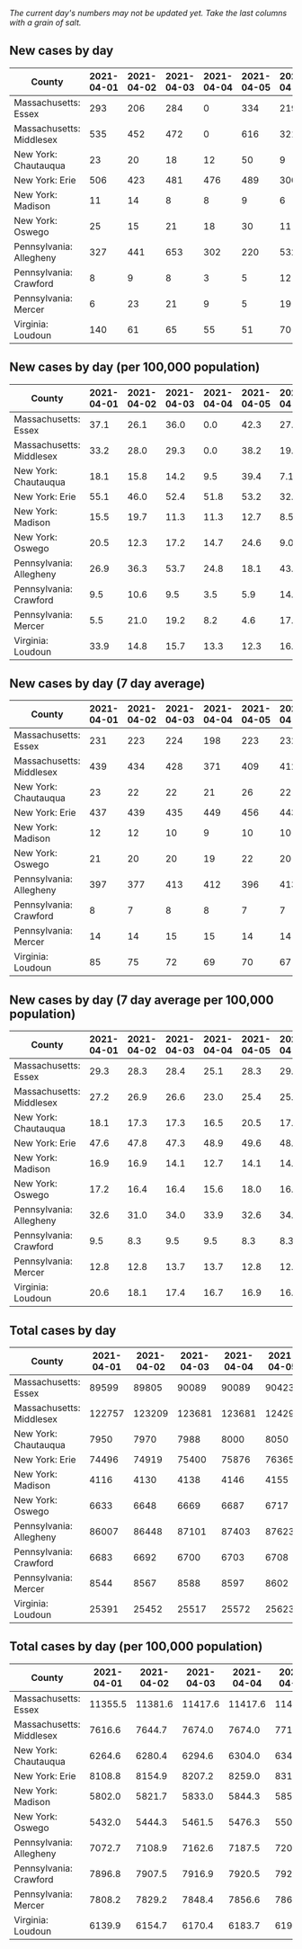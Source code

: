 _The current day's numbers may not be updated yet. Take the last columns with a grain of salt._
## New cases by day

| County | 2021-04-01 | 2021-04-02 | 2021-04-03 | 2021-04-04 | 2021-04-05 | 2021-04-06 | 2021-04-07 |
| --- | --- | --- | --- | --- | --- | --- | --- |
| Massachusetts: Essex | 293 | 206 | 284 | 0 | 334 | 219 |  |
| Massachusetts: Middlesex | 535 | 452 | 472 | 0 | 616 | 321 |  |
| New York: Chautauqua | 23 | 20 | 18 | 12 | 50 | 9 |  |
| New York: Erie | 506 | 423 | 481 | 476 | 489 | 300 |  |
| New York: Madison | 11 | 14 | 8 | 8 | 9 | 6 |  |
| New York: Oswego | 25 | 15 | 21 | 18 | 30 | 11 |  |
| Pennsylvania: Allegheny | 327 | 441 | 653 | 302 | 220 | 532 | 418 |
| Pennsylvania: Crawford | 8 | 9 | 8 | 3 | 5 | 12 |  |
| Pennsylvania: Mercer | 6 | 23 | 21 | 9 | 5 | 19 |  |
| Virginia: Loudoun | 140 | 61 | 65 | 55 | 51 | 70 | 101 |

## New cases by day (per 100,000 population)

| County | 2021-04-01 | 2021-04-02 | 2021-04-03 | 2021-04-04 | 2021-04-05 | 2021-04-06 | 2021-04-07 |
| --- | --- | --- | --- | --- | --- | --- | --- |
| Massachusetts: Essex | 37.1 | 26.1 | 36.0 | 0.0 | 42.3 | 27.8 |  |
| Massachusetts: Middlesex | 33.2 | 28.0 | 29.3 | 0.0 | 38.2 | 19.9 |  |
| New York: Chautauqua | 18.1 | 15.8 | 14.2 | 9.5 | 39.4 | 7.1 |  |
| New York: Erie | 55.1 | 46.0 | 52.4 | 51.8 | 53.2 | 32.7 |  |
| New York: Madison | 15.5 | 19.7 | 11.3 | 11.3 | 12.7 | 8.5 |  |
| New York: Oswego | 20.5 | 12.3 | 17.2 | 14.7 | 24.6 | 9.0 |  |
| Pennsylvania: Allegheny | 26.9 | 36.3 | 53.7 | 24.8 | 18.1 | 43.7 | 34.4 |
| Pennsylvania: Crawford | 9.5 | 10.6 | 9.5 | 3.5 | 5.9 | 14.2 |  |
| Pennsylvania: Mercer | 5.5 | 21.0 | 19.2 | 8.2 | 4.6 | 17.4 |  |
| Virginia: Loudoun | 33.9 | 14.8 | 15.7 | 13.3 | 12.3 | 16.9 | 24.4 |

## New cases by day (7 day average)

| County | 2021-04-01 | 2021-04-02 | 2021-04-03 | 2021-04-04 | 2021-04-05 | 2021-04-06 | 2021-04-07 |
| --- | --- | --- | --- | --- | --- | --- | --- |
| Massachusetts: Essex | 231 | 223 | 224 | 198 | 223 | 232 |  |
| Massachusetts: Middlesex | 439 | 434 | 428 | 371 | 409 | 412 |  |
| New York: Chautauqua | 23 | 22 | 22 | 21 | 26 | 22 |  |
| New York: Erie | 437 | 439 | 435 | 449 | 456 | 443 |  |
| New York: Madison | 12 | 12 | 10 | 9 | 10 | 10 |  |
| New York: Oswego | 21 | 20 | 20 | 19 | 22 | 20 |  |
| Pennsylvania: Allegheny | 397 | 377 | 413 | 412 | 396 | 413 | 413 |
| Pennsylvania: Crawford | 8 | 7 | 8 | 8 | 7 | 7 |  |
| Pennsylvania: Mercer | 14 | 14 | 15 | 15 | 14 | 14 |  |
| Virginia: Loudoun | 85 | 75 | 72 | 69 | 70 | 67 | 78 |

## New cases by day (7 day average per 100,000 population)

| County | 2021-04-01 | 2021-04-02 | 2021-04-03 | 2021-04-04 | 2021-04-05 | 2021-04-06 | 2021-04-07 |
| --- | --- | --- | --- | --- | --- | --- | --- |
| Massachusetts: Essex | 29.3 | 28.3 | 28.4 | 25.1 | 28.3 | 29.4 |  |
| Massachusetts: Middlesex | 27.2 | 26.9 | 26.6 | 23.0 | 25.4 | 25.6 |  |
| New York: Chautauqua | 18.1 | 17.3 | 17.3 | 16.5 | 20.5 | 17.3 |  |
| New York: Erie | 47.6 | 47.8 | 47.3 | 48.9 | 49.6 | 48.2 |  |
| New York: Madison | 16.9 | 16.9 | 14.1 | 12.7 | 14.1 | 14.1 |  |
| New York: Oswego | 17.2 | 16.4 | 16.4 | 15.6 | 18.0 | 16.4 |  |
| Pennsylvania: Allegheny | 32.6 | 31.0 | 34.0 | 33.9 | 32.6 | 34.0 | 34.0 |
| Pennsylvania: Crawford | 9.5 | 8.3 | 9.5 | 9.5 | 8.3 | 8.3 |  |
| Pennsylvania: Mercer | 12.8 | 12.8 | 13.7 | 13.7 | 12.8 | 12.8 |  |
| Virginia: Loudoun | 20.6 | 18.1 | 17.4 | 16.7 | 16.9 | 16.2 | 18.9 |

## Total cases by day

| County | 2021-04-01 | 2021-04-02 | 2021-04-03 | 2021-04-04 | 2021-04-05 | 2021-04-06 | 2021-04-07 |
| --- | --- | --- | --- | --- | --- | --- | --- |
| Massachusetts: Essex | 89599 | 89805 | 90089 | 90089 | 90423 | 90642 |  |
| Massachusetts: Middlesex | 122757 | 123209 | 123681 | 123681 | 124297 | 124618 |  |
| New York: Chautauqua | 7950 | 7970 | 7988 | 8000 | 8050 | 8059 |  |
| New York: Erie | 74496 | 74919 | 75400 | 75876 | 76365 | 76665 |  |
| New York: Madison | 4116 | 4130 | 4138 | 4146 | 4155 | 4161 |  |
| New York: Oswego | 6633 | 6648 | 6669 | 6687 | 6717 | 6728 |  |
| Pennsylvania: Allegheny | 86007 | 86448 | 87101 | 87403 | 87623 | 88155 | 88573 |
| Pennsylvania: Crawford | 6683 | 6692 | 6700 | 6703 | 6708 | 6720 |  |
| Pennsylvania: Mercer | 8544 | 8567 | 8588 | 8597 | 8602 | 8621 |  |
| Virginia: Loudoun | 25391 | 25452 | 25517 | 25572 | 25623 | 25693 | 25794 |

## Total cases by day (per 100,000 population)

| County | 2021-04-01 | 2021-04-02 | 2021-04-03 | 2021-04-04 | 2021-04-05 | 2021-04-06 | 2021-04-07 |
| --- | --- | --- | --- | --- | --- | --- | --- |
| Massachusetts: Essex | 11355.5 | 11381.6 | 11417.6 | 11417.6 | 11460.0 | 11487.7 |  |
| Massachusetts: Middlesex | 7616.6 | 7644.7 | 7674.0 | 7674.0 | 7712.2 | 7732.1 |  |
| New York: Chautauqua | 6264.6 | 6280.4 | 6294.6 | 6304.0 | 6343.4 | 6350.5 |  |
| New York: Erie | 8108.8 | 8154.9 | 8207.2 | 8259.0 | 8312.3 | 8344.9 |  |
| New York: Madison | 5802.0 | 5821.7 | 5833.0 | 5844.3 | 5857.0 | 5865.4 |  |
| New York: Oswego | 5432.0 | 5444.3 | 5461.5 | 5476.3 | 5500.8 | 5509.8 |  |
| Pennsylvania: Allegheny | 7072.7 | 7108.9 | 7162.6 | 7187.5 | 7205.6 | 7249.3 | 7283.7 |
| Pennsylvania: Crawford | 7896.8 | 7907.5 | 7916.9 | 7920.5 | 7926.4 | 7940.5 |  |
| Pennsylvania: Mercer | 7808.2 | 7829.2 | 7848.4 | 7856.6 | 7861.2 | 7878.5 |  |
| Virginia: Loudoun | 6139.9 | 6154.7 | 6170.4 | 6183.7 | 6196.0 | 6213.0 | 6237.4 |
